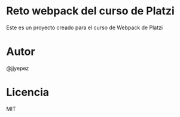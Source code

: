# Reto webpack del curso de Platzi

Este es un proyecto creado para el curso de Webpack de Platzi

# Autor

@jjyepez

# Licencia

MIT